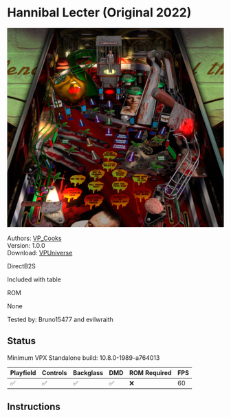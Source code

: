 # Hannibal Lecter (Original 2022)

![Table Preview](../../images/vpx-hanniballec.png)

Authors: [VP_Cooks](https://vpuniverse.com/profile/33960-vp_cooks/)  
Version: 1.0.0  
Download: [VPUniverse](https://vpuniverse.com/files/file/11941-hannibal-lecter-vp_cooks/)

DirectB2S

Included with table

ROM

None

Tested by: Bruno15477 and evilwraith

## Status 

Minimum VPX Standalone build: 10.8.0-1989-a764013

| Playfield | Controls | Backglass | DMD | ROM Required | FPS | 
|-----------|----------|-----------|-----|--------------|-----|
| :white_check_mark: | :white_check_mark: | :white_check_mark: | :white_check_mark: | :x: | 60 |

## Instructions

